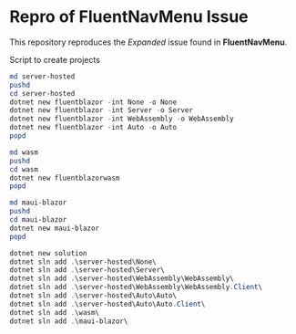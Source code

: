 # Repro of FluentNavMenu Issue

This repository reproduces the _Expanded_ issue found in **FluentNavMenu**.

Script to create projects

```powershell
md server-hosted
pushd
cd server-hosted
dotnet new fluentblazor -int None -o None
dotnet new fluentblazor -int Server -o Server
dotnet new fluentblazor -int WebAssembly -o WebAssembly
dotnet new fluentblazor -int Auto -o Auto
popd

md wasm
pushd
cd wasm
dotnet new fluentblazorwasm
popd

md maui-blazor
pushd
cd maui-blazor
dotnet new maui-blazor
popd

dotnet new solution
dotnet sln add .\server-hosted\None\
dotnet sln add .\server-hosted\Server\
dotnet sln add .\server-hosted\WebAssembly\WebAssembly\
dotnet sln add .\server-hosted\WebAssembly\WebAssembly.Client\
dotnet sln add .\server-hosted\Auto\Auto\
dotnet sln add .\server-hosted\Auto\Auto.Client\
dotnet sln add .\wasm\
dotnet sln add .\maui-blazor\
```
